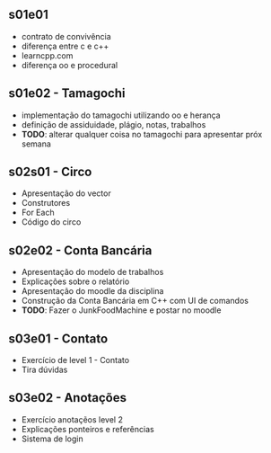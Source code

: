 ## s01e01
- contrato de convivência
- diferença entre c e c++
- learncpp.com
- diferença oo e procedural

## s01e02 - Tamagochi
- implementação do tamagochi utilizando oo e herança
- definição de assiduidade, plágio, notas, trabalhos
- **TODO**: alterar qualquer coisa no tamagochi para apresentar próx semana

## s02s01 - Circo
- Apresentação do vector
- Construtores
- For Each
- Código do circo

## s02e02 - Conta Bancária
- Apresentação do modelo de trabalhos
- Explicações sobre o relatório
- Apresentação do moodle da disciplina
- Construção da Conta Bancária em C++ com UI de comandos
- **TODO**: Fazer o JunkFoodMachine e postar no moodle

## s03e01 - Contato
- Exercício de level 1 - Contato
- Tira dúvidas

## s03e02 - Anotações
- Exercício anotaçẽos level 2
- Explicações ponteiros e referências
- Sistema de login
